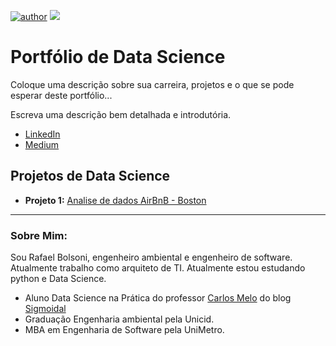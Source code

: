 [![author](https://img.shields.io/badge/author-rbolsoni-orange.svg)](www.linkedin.com/in/rafabolsoni) [![](https://img.shields.io/badge/python-3.5+-blue.svg)](https://www.python.org/downloads/release/python-365/)

# Portfólio de Data Science

Coloque uma descrição sobre sua carreira, projetos e o que se pode esperar deste portfólio...

Escreva uma descrição bem detalhada e introdutória.

* [LinkedIn](https://www.linkedin.com/in/rafabolsoni/)
* [Medium](https://medium.com/@rafabolsoni)

## Projetos de Data Science

* **Projeto 1:** [Analise de dados AirBnB - Boston](https://github.com/rbolsoni)

---

### Sobre Mim:

Sou Rafael Bolsoni, engenheiro ambiental e engenheiro de software. Atualmente trabalho como arquiteto de TI. Atualmente estou estudando python e Data Science.

* Aluno Data Science na Prática do professor [Carlos Melo](https://github.com/carlosfab) do blog [Sigmoidal](https://sigmoidal.ai)
* Graduação Engenharia ambiental pela Unicid.
* MBA em Engenharia de Software pela UniMetro.

